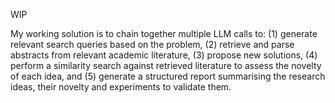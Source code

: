 WIP

My working solution is to chain together multiple LLM calls to: (1) generate relevant search queries based on the problem, (2) retrieve and parse abstracts from relevant academic literature, (3) propose new solutions, (4) perform a similarity search against retrieved literature to assess the novelty of each idea, and (5) generate a structured report summarising the research ideas, their novelty and experiments to validate them.